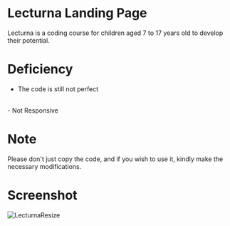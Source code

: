 # Lecturna Landing Page
Lecturna is a coding course for children aged 7 to 17 years old to develop their potential.

# Deficiency
- The code is still not perfect
<br>
- Not Responsive
<br>

# Note
Please don't just copy the code, and if you wish to use it, kindly make the necessary modifications.

# Screenshot
![LecturnaResize](https://github.com/YokoHermanto1/Lecturna/assets/145733702/553c7919-8ee2-47e1-85fd-a1d26c354659)


